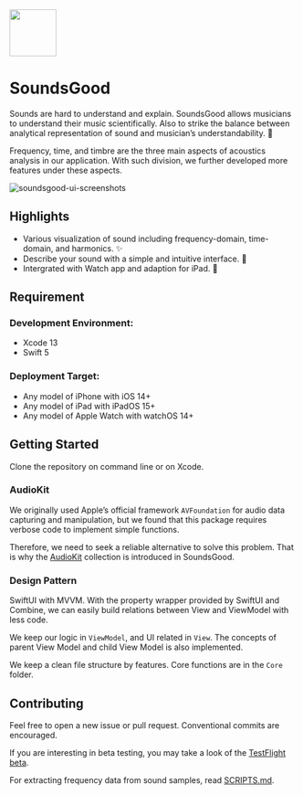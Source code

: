 <img src="https://user-images.githubusercontent.com/62586450/164188949-be17cbd8-4097-4be5-b5a3-75b186ec4d86.png" width="82" height="82">

# SoundsGood

Sounds are hard to understand and explain. SoundsGood allows musicians to understand their music scientifically. Also to strike the balance between analytical representation of sound and musician’s understandability. 🎵

Frequency, time, and timbre are the three main aspects of acoustics analysis in our application. With such division, we further developed more features under these aspects.

![soundsgood-ui-screenshots](https://user-images.githubusercontent.com/62586450/164189790-5ddf7047-675a-41cc-bba5-46796a111551.png)

## Highlights

- Various visualization of sound including frequency-domain, time-domain, and harmonics. ✨
- Describe your sound with a simple and intuitive interface. 📝
- Intergrated with Watch app and adaption for iPad. 📱

## Requirement

### Development Environment:

- Xcode 13
- Swift 5

### Deployment Target:

- Any model of iPhone with iOS 14+
- Any model of iPad with iPadOS 15+
- Any model of Apple Watch with watchOS 14+

## Getting Started

Clone the repository on command line or on Xcode.

### AudioKit

We originally used Apple’s official framework `AVFoundation` for audio data capturing and manipulation, but we found that this package requires verbose code to implement simple functions.

Therefore, we need to seek a reliable alternative to solve this problem. That is why the [AudioKit](https://github.com/AudioKit/AudioKit) collection is introduced in SoundsGood.

### Design Pattern

SwiftUI with MVVM. With the property wrapper provided by SwiftUI and Combine, we can easily build relations between View and ViewModel with less code.

We keep our logic in `ViewModel`, and UI related in `View`. The concepts of parent View Model and child View Model is also implemented.

We keep a clean file structure by features. Core functions are in the `Core` folder.

## Contributing

Feel free to open a new issue or pull request. Conventional commits are encouraged.

If you are interesting in beta testing, you may take a look of the [TestFlight beta](https://testflight.apple.com/join/lAWvlIUB).

For extracting frequency data from sound samples, read [SCRIPTS.md](scripts.md).
